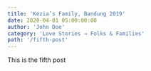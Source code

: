 ```yaml
---
title: 'Kezia’s Family, Bandung 2019'
date: 2020-04-01 05:00:00:00
author: 'John Doe'
category: 'Love Stories → Folks & Families'
path: '/fifth-post'
---
```


This is the fifth post